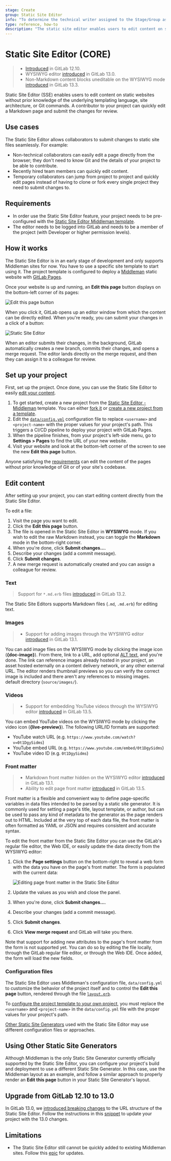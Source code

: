 ```yaml
---
stage: Create
group: Static Site Editor
info: "To determine the technical writer assigned to the Stage/Group associated with this page, see https://about.gitlab.com/handbook/engineering/ux/technical-writing/#designated-technical-writers"
type: reference, how-to
description: "The static site editor enables users to edit content on static websites without prior knowledge of the underlying templating language, site architecture or Git commands."
---
```


# Static Site Editor **(CORE)**

> - [Introduced](https://gitlab.com/gitlab-org/gitlab/-/merge_requests/28758) in GitLab 12.10.
> - WYSIWYG editor [introduced](https://gitlab.com/gitlab-org/gitlab/-/issues/214559) in GitLab 13.0.
> - Non-Markdown content blocks uneditable on the WYSIWYG mode [introduced](https://gitlab.com/gitlab-org/gitlab/-/issues/216836) in GitLab 13.3.

Static Site Editor (SSE) enables users to edit content on static websites without
prior knowledge of the underlying templating language, site architecture, or
Git commands. A contributor to your project can quickly edit a Markdown page
and submit the changes for review.

## Use cases

The Static Site Editor allows collaborators to submit changes to static site
files seamlessly. For example:

- Non-technical collaborators can easily edit a page directly from the browser;
  they don't need to know Git and the details of your project to be able to contribute.
- Recently hired team members can quickly edit content.
- Temporary collaborators can jump from project to project and quickly edit pages instead
  of having to clone or fork every single project they need to submit changes to.

## Requirements

- In order use the Static Site Editor feature, your project needs to be
  pre-configured with the [Static Site Editor Middleman template](https://gitlab.com/gitlab-org/project-templates/static-site-editor-middleman).
- The editor needs to be logged into GitLab and needs to be a member of the
  project (with Developer or higher permission levels).

## How it works

The Static Site Editor is in an early stage of development and only supports
Middleman sites for now. You have to use a specific site template to start
using it. The project template is configured to deploy a [Middleman](https://middlemanapp.com/)
static website with [GitLab Pages](../pages/index.md).

Once your website is up and running, an **Edit this page** button displays on
the bottom-left corner of its pages:

![Edit this page button](img/edit_this_page_button_v12_10.png)

When you click it, GitLab opens up an editor window from which the content
can be directly edited. When you're ready, you can submit your changes in a
click of a button:

![Static Site Editor](img/wysiwyg_editor_v13_3.png)

When an editor submits their changes, in the background, GitLab automatically
creates a new branch, commits their changes, and opens a merge request. The
editor lands directly on the merge request, and then they can assign it to
a colleague for review.

## Set up your project

First, set up the project. Once done, you can use the Static Site Editor to
easily [edit your content](#edit-content).

1. To get started, create a new project from the [Static Site Editor - Middleman](https://gitlab.com/gitlab-org/project-templates/static-site-editor-middleman)
   template. You can either [fork it](../repository/forking_workflow.md#creating-a-fork)
   or [create a new project from a template](../../../gitlab-basics/create-project.md#built-in-templates).
1. Edit the [`data/config.yml`](#configuration-files) configuration file
   to replace `<username>` and `<project-name>` with the proper values for
   your project's path. This triggers a CI/CD pipeline to deploy your project
   with GitLab Pages.
1. When the pipeline finishes, from your project's left-side menu, go to **Settings > Pages** to find the URL of your new website.
1. Visit your website and look at the bottom-left corner of the screen to see the new **Edit this page** button.

Anyone satisfying the [requirements](#requirements) can edit the
content of the pages without prior knowledge of Git or of your site's
codebase.

## Edit content

After setting up your project, you can start editing content directly from the Static Site Editor.

To edit a file:

1. Visit the page you want to edit.
1. Click the **Edit this page** button.
1. The file is opened in the Static Site Editor in **WYSIWYG** mode. If you
   wish to edit the raw Markdown instead, you can toggle the **Markdown** mode
   in the bottom-right corner.
1. When you're done, click **Submit changes...**.
1. Describe your changes (add a commit message).
1. Click **Submit changes**.
1. A new merge request is automatically created and you can assign a colleague for review.

### Text

> Support for `*.md.erb` files [introduced](https://gitlab.com/gitlab-org/gitlab/-/issues/223171) in GitLab 13.2.

The Static Site Editors supports Markdown files (`.md`, `.md.erb`) for editing text.

### Images

> - Support for adding images through the WYSIWYG editor [introduced](https://gitlab.com/gitlab-org/gitlab/-/issues/216640) in GitLab 13.1.

You can add image files on the WYSIWYG mode by clicking the image icon (**{doc-image}**).
From there, link to a URL, add optional [ALT text](https://moz.com/learn/seo/alt-text),
and you're done. The link can reference images already hosted in your project, an asset hosted
externally on a content delivery network, or any other external URL. The editor renders thumbnail previews
so you can verify the correct image is included and there aren't any references to missing images.
default directory (`source/images/`).

### Videos

> - Support for embedding YouTube videos through the WYSIWYG editor [introduced](https://gitlab.com/gitlab-org/gitlab/-/issues/216642) in GitLab 13.5.

You can embed YouTube videos on the WYSIWYG mode by clicking the video icon (**{live-preview}**).
The following URL/ID formats are supported:

- YouTube watch URL (e.g. `https://www.youtube.com/watch?v=0t1DgySidms`)
- YouTube embed URL (e.g. `https://www.youtube.com/embed/0t1DgySidms`)
- YouTube video ID (e.g. `0t1DgySidms`)

### Front matter

> - Markdown front matter hidden on the WYSIWYG editor [introduced](https://gitlab.com/gitlab-org/gitlab/-/issues/216834) in GitLab 13.1.
> - Ability to edit page front matter [introduced](https://gitlab.com/gitlab-org/gitlab/-/issues/235921) in GitLab 13.5.

Front matter is a flexible and convenient way to define page-specific variables in data files
intended to be parsed by a static site generator. It is commonly used for setting a page's
title, layout template, or author, but can be used to pass any kind of metadata to the
generator as the page renders out to HTML. Included at the very top of each data file, the
front matter is often formatted as YAML or JSON and requires consistent and accurate syntax.

To edit the front matter from the Static Site Editor you can use the GitLab's regular file editor,
the Web IDE, or easily update the data directly from the WYSIWYG editor:

1. Click the **Page settings** button on the bottom-right to reveal a web form with the data you
   have on the page's front matter. The form is populated with the current data:

   ![Editing page front matter in the Static Site Editor](img/front_matter_ui_v13_4.png)

1. Update the values as you wish and close the panel.
1. When you're done, click **Submit changes...**.
1. Describe your changes (add a commit message).
1. Click **Submit changes**.
1. Click **View merge request** and GitLab will take you there.

Note that support for adding new attributes to the page's front matter from the form is not supported
yet. You can do so by editing the file locally, through the GitLab regular file editor, or through the Web IDE. Once added, the form will load the new fields.

### Configuration files

The Static Site Editor uses Middleman's configuration file, `data/config.yml`
to customize the behavior of the project itself and to control the **Edit this
page** button, rendered through the file [`layout.erb`](https://gitlab.com/gitlab-org/project-templates/static-site-editor-middleman/-/blob/master/source/layouts/layout.erb).

To [configure the project template to your own project](#set-up-your-project),
you must replace the `<username>` and `<project-name>` in the `data/config.yml`
file with the proper values for your project's path.

[Other Static Site Generators](#using-other-static-site-generators) used with
the Static Site Editor may use different configuration files or approaches.

## Using Other Static Site Generators

Although Middleman is the only Static Site Generator currently officially supported
by the Static Site Editor, you can configure your project's build and deployment
to use a different Static Site Generator. In this case, use the Middleman layout
as an example, and follow a similar approach to properly render an **Edit this page**
button in your Static Site Generator's layout.

## Upgrade from GitLab 12.10 to 13.0

In GitLab 13.0, we [introduced breaking changes](https://gitlab.com/gitlab-org/gitlab/-/issues/213282)
to the URL structure of the Static Site Editor. Follow the instructions in this
[snippet](https://gitlab.com/gitlab-org/project-templates/static-site-editor-middleman/snippets/1976539)
to update your project with the 13.0 changes.

## Limitations

- The Static Site Editor still cannot be quickly added to existing Middleman sites.
  Follow this [epic](https://gitlab.com/groups/gitlab-org/-/epics/2784) for updates.
